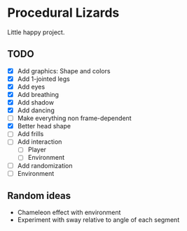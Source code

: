 # Procedural Lizards

Little happy project.

## TODO
- [X] Add graphics: Shape and colors
- [X] Add 1-jointed legs
- [X] Add eyes
- [X] Add breathing
- [X] Add shadow
- [X] Add dancing
- [ ] Make everything non frame-dependent
- [X] Better head shape
- [ ] Add frills
- [ ] Add interaction
  - [ ] Player
  - [ ] Environment
- [ ] Add randomization
- [ ] Environment

## Random ideas
- Chameleon effect with environment
- Experiment with sway relative to angle of each segment
